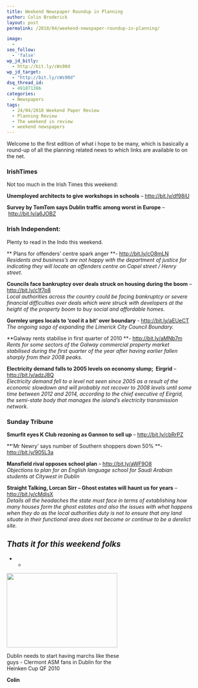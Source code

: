 ```yaml
---
title: Weekend Newspaper Roundup in Planning
author: Colin Broderick
layout: post
permalink: /2010/04/weekend-newspaper-roundup-in-planning/

image:
  - 
seo_follow:
  - 'false'
wp_jd_bitly:
  - http://bit.ly/cWs90d
wp_jd_target:
  - "http://bit.ly/cWs90d"
dsq_thread_id:
  - 491871386
categories:
  - Newspapers
tags:
  - 24/04/2010 Weekend Paper Review
  - Planning Review
  - The weekend in review
  - weekend newspapers
---
```

Welcome to the first edition of what i hope to be many, which is basically a round-up of all the planning related news to which links are available to on the net.

### IrishTimes

Not too much in the Irish Times this weekend:

**Unemployed architects to give workshops in schools** &#8211; <span style="font-weight: normal;"><a href="http://bit.ly/df98iU">http://bit.ly/df98iU</a></span>

**Survey by TomTom says Dublin traffic among worst in Europe** &#8211;  <http://bit.ly/a6JOBZ>

### Irish Independent:

Plenty to read in the Indo this weekend.

** Plans for offenders&#8217; centre spark anger **- <http://bit.ly/cO8mLN>  
*Residents and business&#8217;s are not happy with the department of justice for indicating they will locate an offenders centre on Capel street / Henry street.*

**Councils face bankruptcy over deals struck on housing during the boom** &#8211; <http://bit.ly/c1f7p8>  
*Local authorities across the country could be facing bankruptcy or severe financial difficulties over deals which were struck with developers at the height of the property boom to buy social and affordable homes.*

**Gormley urges locals to &#8216;cool it a bit&#8217; over boundary** - <http://bit.ly/aEUeCT>  
*The ongoing saga of expanding the Limerick City Council Boundary.*

**Galway rents stabilise in first quarter of 2010 **- <http://bit.ly/aMNb7m>  
*Rents for some sectors of the Galway commercial property market stabilised during the first quarter of the year after having earlier fallen sharply from their 2008 peaks.*

**Electricity demand falls to 2005 levels on economy slump;  Eirgrid** &#8211; <http://bit.ly/adzJ8Q>  
*Electricity demand fell to a level not seen since 2005 as a result of the economic slowdown and will probably not recover to 2008 levels until some time between 2012 and 2014, according to the chief executive of Eirgrid, the semi-state body that manages the island&#8217;s electricity transmission network.*

### Sunday Tribune

**Smurfit eyes K Club rezoning as Gannon to sell up** &#8211; <http://bit.ly/cbRrPZ>

**&#8216;Mr Newry&#8217; says number of Southern shoppers down 50% **- <http://bit.ly/905L3a>

**Mansfield rival opposes school plan** &#8211; <http://bit.ly/aWF9O8>  
*Objections to plan for an English language school for Saudi Arabian students at Citywest in Dublin*

**Straight Talking, Lorcan Sirr &#8211; Ghost estates will haunt us for years** &#8211; <http://bit.ly/cMdjsX>  
*Details all the headaches the state must face in terms of extablishing how many houses form the ghost estates and also the issues with what happens when they do as the local authorities duty is not to ensure that any land situate in their functional area does not become or continue to be a derelict site.*

## *Thats it for this weekend folks*

* *

<div id="attachment_615" class="wp-caption aligncenter" style="width: 310px">
  <a href="{{site.baseurl}}/wp-content/uploads/2010/04/DSC_0107.jpg"><img class="size-medium wp-image-615" title="Clermont Fans in Dublin" src="{{site.baseurl}}/wp-content/uploads/2010/04/DSC_0107-300x201.jpg" alt="" width="300" height="201" /></a><p class="wp-caption-text">
    Dublin needs to start having marchs like these guys - Clermont ASM fans in Dublin for the Heinken Cup QF 2010
  </p>
</div>

**Colin**


